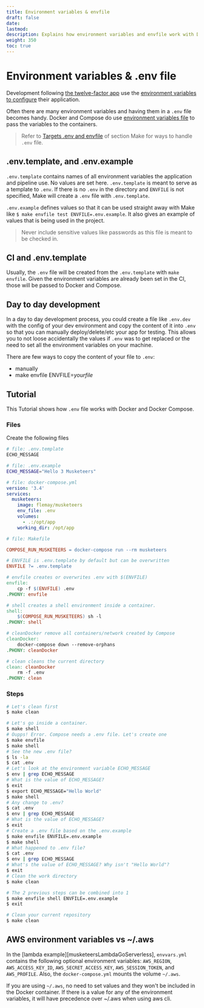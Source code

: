 ```yaml
---
title: Environment variables & envfile
draft: false
date:
lastmod:
description: Explains how environment variables and envfile work with Docker and Compose.
weight: 350
toc: true
---
```


# Environment variables & .env file

Development following [the twelve-factor app][12factor] use the [environment variables to configure][12factorConfig] their application.

Often there are many environment variables and having them in a `.env` file becomes handy. Docker and Compose do use [environment variables file][dockerEnvfile] to pass the variables to the containers.

> Refer to [Targets .env and envfile][linkMakeTargetEnvfile] of section Make for ways to handle `.env` file.

## .env.template, and .env.example

`.env.template` contains names of all environment variables the application and pipeline use. No values are set here. `.env.template` is meant to serve as a template to `.env`. If there is no `.env` in the directory and `ENVFILE` is not specified, Make will create a `.env` file with `.env.template`.

`.env.example` defines values so that it can be used straight away with Make like `$ make envfile test ENVFILE=.env.example`. It also gives an example of values that is being used in the project.

> Never include sensitive values like passwords as this file is meant to be checked in.

## CI and .env.template

Usually, the `.env` file will be created from the `.env.template` with `make envfile`. Given the environment variables are already been set in the CI, those will be passed to Docker and Compose.

## Day to day development

In a day to day development process, you could create a file like `.env.dev` with the config of your dev environment and copy the content of it into `.env` so that you can manually deploy/delete/etc your app for testing. This allows you to not loose accidentally the values if `.env` was to get replaced or the need to set all the environment variables on your machine.

There are few ways to copy the content of your file to `.env`:

- manually
- make envfile ENVFILE=_yourfile_

## Tutorial

This Tutorial shows how `.env` file works with Docker and Docker Compose.

### Files

Create the following files

```bash
# file: .env.template
ECHO_MESSAGE
```

```bash
# file: .env.example
ECHO_MESSAGE="Hello 3 Musketeers"
```

```yml
# file: docker-compose.yml
version: '3.4'
services:
  musketeers:
    image: flemay/musketeers
    env_file: .env
    volumes:
      - .:/opt/app
    working_dir: /opt/app
```

```Makefile
# file: Makefile

COMPOSE_RUN_MUSKETEERS = docker-compose run --rm musketeers

# ENVFILE is .env.template by default but can be overwritten
ENVFILE ?= .env.template

# envfile creates or overwrites .env with $(ENVFILE)
envfile:
	cp -f $(ENVFILE) .env
.PHONY: envfile

# shell creates a shell environment inside a container.
shell:
	$(COMPOSE_RUN_MUSKETEERS) sh -l
.PHONY: shell

# cleanDocker remove all containers/network created by Compose
cleanDocker:
	docker-compose down --remove-orphans
.PHONY: cleanDocker

# clean cleans the current directory
clean: cleanDocker
	rm -f .env
.PHONY: clean
```

### Steps

```bash
# Let's clean first
$ make clean

# Let's go inside a container.
$ make shell
# Oupps! Error. Compose needs a .env file. Let's create one
$ make envfile
$ make shell
# See the new .env file?
$ ls -la
$ cat .env
# Let's look at the environment variable ECHO_MESSAGE
$ env | grep ECHO_MESSAGE
# What is the value of ECHO_MESSAGE?
$ exit
$ export ECHO_MESSAGE="Hello World"
$ make shell
# Any change to .env?
$ cat .env
$ env | grep ECHO_MESSAGE
# What is the value of ECHO_MESSAGE?
$ exit
# Create a .env file based on the .env.example
$ make envfile ENVFILE=.env.example
$ make shell
# What happened to .env file?
$ cat .env
$ env | grep ECHO_MESSAGE
# What's the value of ECHO_MESSAGE? Why isn't "Hello World"?
$ exit
# Clean the work directory
$ make clean

# The 2 previous steps can be combined into 1
$ make envfile shell ENVFILE=.env.example
$ exit

# Clean your current repository
$ make clean
```

## AWS environment variables vs ~/.aws

In the [lambda example][musketeersLambdaGoServerless], `envvars.yml` contains the following optional environment variables: `AWS_REGION`, `AWS_ACCESS_KEY_ID`, `AWS_SECRET_ACCESS_KEY`, `AWS_SESSION_TOKEN`, and `AWS_PROFILE`. Also, the `docker-compose.yml` mounts the volume `~/.aws`.

If you are using `~/.aws`, no need to set values and they won't be included in the Docker container. If there is a value for any of the environment variables, it will have precedence over ~/.aws when using aws cli.


[12factor]: https://12factor.net
[12factorConfig]: https://12factor.net/config
[dockerEnvfile]: https://docs.docker.com/compose/env-file/
[envvars]: https://github.com/flemay/envvars/
[linkMakeTargetEnvfile]: ../make#targets-env-and-envfile